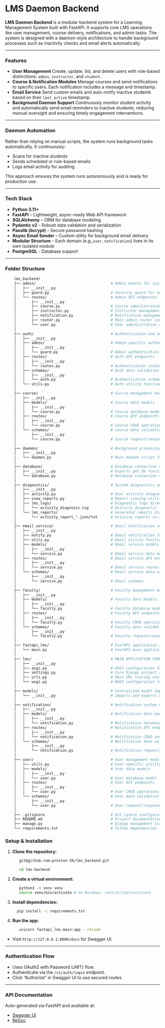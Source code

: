 # LMS Daemon Backend

**LMS Daemon Backend** is a modular backend system for a Learning Management System built with FastAPI. It supports core LMS operations like user management, course delivery, notifications, and admin tasks. The system is designed with a daemon-style architecture to handle background processes such as inactivity checks and email alerts automatically.

---

### Features

- **User Management**
  Create, update, list, and delete users with role-based distinctions: `admin`, `instructor`, and `student`.
- **Course & Notification Modules**
  Manage courses and send notifications to specific users. Each notification includes a message and timestamp.
- **Email Service**
  Send custom emails and auto-notify inactive students based on their `last_active` timestamp.
- **Background Daemon Support**
  Continuously monitor student activity and automatically send email reminders to inactive students, reducing manual oversight and ensuring timely engagement interventions.

---

### Daemon Automation

Rather than relying on manual scripts, the system runs background tasks automatically. It continuously:

* Scans for inactive students
* Sends scheduled or rule-based emails
* Logs email activity for auditing

This approach ensures the system runs autonomously and is ready for production use.

---

### Tech Stack

* **Python 3.11+**
* **FastAPI** – Lightweight, async-ready Web API framework
* **SQLAlchemy** – ORM for database modeling
* **Pydantic v2** – Robust data validation and serialization
* **Passlib (bcrypt)** – Secure password hashing
* **Async Email Sender** – Custom utility for background email delivery
* **Modular Structure** – Each domain (e.g.,`user`, `notification`) lives in its own isolated module
* **PostgreSQL** - Database support

---

### Folder Structure

```bash
    lms_backend/
    ├── admin/                                  # Admin module for system administration
    │   ├── __init__.py
    │   ├── guard.py                            # Security guard for admin operations
    │   └── routes/                             # Admin API endpoints
    │       ├── __init__.py
    │       ├── course.py                       # Course administration routes
    │       ├── instructor.py                   # Instructor management routes
    │       ├── notification.py                 # Notification management routes
    │       ├── router.py                       # Main admin router configuration
    │       └── user.py                         # User administration routes
    │
    ├── auth/                                   # Authentication and authorization module
    │   ├── __init__.py
    │   ├── admin/                              # Admin-specific authentication
    │   │   ├── __init__.py
    │   │   └── guard.py                        # Admin authentication guard
    │   ├── routes/                             # Auth API endpoints
    │   │   ├── __init__.py
    │   │   └── routes.py                       # Authentication routes (login, register, etc.)
    │   ├── schemas/                            # Auth data validation schemas
    │   │   ├── __init__.py
    │   │   └── auth.py                         # Authentication schemas
    │   └── utils.py                            # Auth utility functions
    │
    ├── course/                                 # Course management module
    │   ├── __init__.py
    │   ├── models/                             # Course data models
    │   │   ├── __init__.py
    │   │   └── course.py                       # Course database model
    │   ├── routes/                             # Course API endpoints
    │   │   ├── __init__.py
    │   │   └── course.py                       # Course CRUD operations
    │   └── schemas/                            # Course data validation schemas
    │       ├── __init__.py
    │       └── course.py                       # Course request/response schemas
    │
    ├── daemon/                                 # Background processing service
    │   ├── __init__.py
    │   └── daemon.py                           # Main daemon script for scheduled tasks and background jobs
    │
    ├── database/                               # Database connection management
    │   ├── __init__.py                         # Exports get_db function
    │   └── database.py                         # Database connection configuration
    │
    ├── diagnostics/                            # System diagnostics and monitoring
    │   ├── __init__.py
    │   ├── activity.py                         # User activity diagnostics
    │   ├── view_reports.py                     # Report viewing utilities
    │   ├── lms_logs/                           # Diagnostic logs directory
    │   │   └── activity_diagnosis.log          # Activity diagnostic logs
    │   └── lms_reports/                        # Generated reports directory
    │       └── activity_report_*.json/txt      # Activity reports in JSON/TXT format
    │
    ├── email_service/                          # Email notification service
    │   ├── __init__.py
    │   ├── notify.py                           # Email notification functions
    │   ├── utils.py                            # Email utility functions
    │   ├── models/                             # Email service models
    │   │   ├── __init__.py
    │   │   └── service.py                      # Email service data model
    │   ├── routes/                             # Email service API endpoints
    │   │   ├── __init__.py
    │   │   └── service.py                      # Email service routes
    │   └── schemas/                            # Email service data validation
    │       ├── __init__.py
    │       └── service.py                      # Email schemas
    │
    ├── faculty/                                # Faculty management module
    │   ├── __init__.py
    │   ├── models/                             # Faculty data models
    │   │   ├── __init__.py
    │   │   └── faculty.py                      # Faculty database model
    │   ├── routes/                             # Faculty API endpoints
    │   │   ├── __init__.py
    │   │   └── faculty.py                      # Faculty CRUD operations
    │   └── schemas/                            # Faculty data validation schemas
    │       ├── __init__.py
    │       └── faculty.py                      # Faculty request/response schemas
    │
    ├── fastapi_lms/                            # FastAPI application integration
    │   └── main.py                             # FastAPI main application with modular routing
    │
    ├── lms/                                    # MAIN APPLICATION CORE (Django Project)
    │   ├── __init__.py
    │   ├── asgi.py                             # ASGI configuration for async web servers
    │   ├── settings.py                         # Core Django project settings
    │   ├── urls.py                             # Main URL routing configuration
    │   └── wsgi.py                             # WSGI configuration for web servers
    │
    ├── models/                                 # Centralized model imports
    │   └── __init__.py                         # Imports and exports models for cleaner imports
    │
    ├── notification/                           # Notification system module
    │   ├── __init__.py
    │   ├── models/                             # Notification data models
    │   │   ├── __init__.py
    │   │   └── notification.py                 # Notification database model
    │   ├── routes/                             # Notification API endpoints
    │   │   ├── __init__.py
    │   │   └── notification.py                 # Notification CRUD and sending operations
    │   └── schemas/                            # Notification data validation schemas
    │       ├── __init__.py
    │       └── notification.py                 # Notification request/response schemas
    │
    ├── user/                                   # User management module
    │   ├── utils.py                            # User-specific utility functions
    │   ├── models/                             # User data models
    │   │   ├── __init__.py
    │   │   └── user.py                         # User database model
    │   ├── routes/                             # User API endpoints
    │   │   ├── __init__.py
    │   │   └── user.py                         # User CRUD operations
    │   └── schemas/                            # User data validation schemas
    │       ├── __init__.py
    │       └── user.py                         # User request/response schemas
    │
    ├── .gitignore                              # Git ignore configuration
    ├── README.md                               # Project documentation
    ├── manage.py                               # Django management script
    └── requirements.txt                        # Python dependencies
```

### Setup & Installation

1. **Clone the repository:**

   ```bash
      git@github.com:preston-56/lms_backend.git

      cd lms-backend
   ```
2. **Create a virtual environment:**

   ```bash
      python3 -m venv venv
      source venv/bin/activate # On Windows: venv\Scripts\activate
   ```
3. **Install dependencies:**

   ```bash
     pip install -r requirements.txt

   ```
4. **Run the app:**

   ```bash
      uvicorn fastapi_lms.main:app --reload
   ```

- Visit `http://127.0.0.1:8000/docs` for Swagger UI.

---

### Authentication Flow

* Uses OAuth2 with Password (JWT) flow.
* Authenticate via the `/v1/auth/login` endpoint.
* Click “Authorize” in Swagger UI to use secured routes.

---

### API Documentation

Auto-generated via FastAPI and available at:

* [Swagger UI](http://localhost:8000/docs)
* [ReDoc](http://localhost:8000/redoc)
